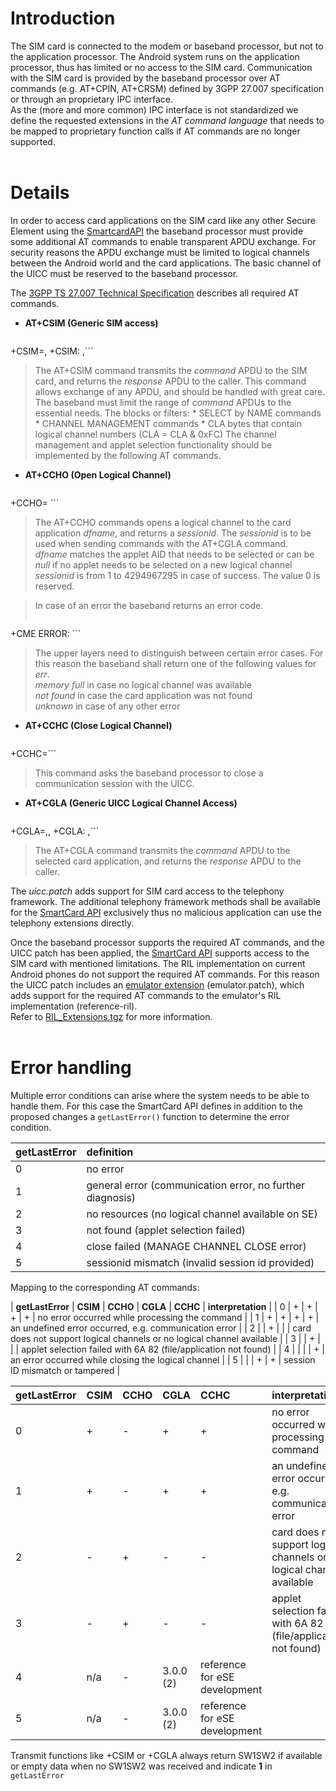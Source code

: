 # Introduction #

The SIM card is connected to the modem or baseband processor, but not to the application processor. The Android system runs on the application processor, thus has limited or no access to the SIM card. Communication with the SIM card is provided by the baseband processor over AT commands (e.g. AT+CPIN, AT+CRSM) defined by 3GPP 27.007 specification or through an proprietary IPC interface.<br />
As the (more and more common) IPC interface is not standardized we define the requested extensions in the _AT command language_ that needs to be mapped to proprietary function calls if AT commands are no longer supported.
<br /><br />


# Details #

In order to access card applications on the SIM card like any other Secure Element using the [SmartcardAPI](SmartcardAPI) the baseband processor must provide some additional AT commands to enable transparent APDU exchange. For security reasons the APDU exchange must be limited to logical channels between the Android world and the card applications. The basic channel of the UICC must be reserved to the baseband processor.

The [3GPP TS 27.007 Technical Specification](http://www.3gpp.org/ftp/Specs/html-info/27007.htm) describes all required AT commands.
  * **AT+CSIM (Generic SIM access)**
> ```
+CSIM=<length>,<command>
+CSIM: <length>,<response>```
> The AT+CSIM command transmits the _command_ APDU to the SIM card, and returns the _response_ APDU to the caller. This command allows exchange of any APDU, and should be handled with great care. The baseband must limit the range of _command_ APDUs to the essential needs.
> The blocks or filters:
    * SELECT by NAME commands
    * CHANNEL MANAGEMENT commands
    * CLA bytes that contain logical channel numbers (CLA = CLA & 0xFC)
> The channel management and applet selection functionality should be implemented by the following AT commands.

  * **AT+CCHO (Open Logical Channel)**
> ```
+CCHO=<dfname>
<sessionid>```
> The AT+CCHO commands opens a logical channel to the card application _dfname_, and returns a _sessionid_. The _sessionid_ is to be used when sending commands with the AT+CGLA command.<br />
> _dfname_ matches the applet AID that needs to be selected or can be _null_ if no applet needs to be selected on a new logical channel<br />
> _sessionid_ is from 1 to 4294967295 in case of success. The value 0 is reserved.

> In case of an error the baseband returns an error code.
> ```
+CME ERROR: <err>```
> The upper layers need to distinguish between certain error cases. For this reason the baseband shall return one of the following values for _err_.<br />
> _memory full_ in case no logical channel was available<br />
> _not found_ in case the card application was not found<br />
> _unknown_ in case of any other error

  * **AT+CCHC (Close Logical Channel)**
> ```
+CCHC=<sessionid>```
> This command asks the baseband processor to close a communication session with the UICC.

  * **AT+CGLA (Generic UICC Logical Channel Access)**
> ```
+CGLA=<sessionid>,<length>,<command>
+CGLA: <length>,<response>```
> The AT+CGLA command transmits the _command_ APDU to the selected card application, and returns the _response_ APDU to the caller.

The _uicc.patch_ adds support for SIM card access to the telephony framework. The additional telephony framework methods shall be available for the [SmartCard API](SmartcardAPI) exclusively thus no malicious application can use the telephony extensions directly.

Once the baseband processor supports the required AT commands, and the UICC patch has been applied, the [SmartCard API](SmartcardAPI) supports access to the SIM card with mentioned limitations. The RIL implementation on current Android phones do not support the required AT commands. For this reason the UICC patch includes an [emulator extension](EmulatorExtension) (emulator.patch), which adds support for the required AT commands to the emulator's RIL implementation (reference-ril).<br />
Refer to [RIL\_Extensions.tgz](http://code.google.com/p/seek-for-android/downloads/detail?name=RIL_Extensions.tgz) for more information.
<br /><br />


# Error handling #
Multiple error conditions can arise where the system needs to be able to handle them. For this case the SmartCard API defines in addition to the proposed changes a `getLastError()` function to determine the error condition.

| **getLastError** | **definition**| 
|:--------|:-----|
| 0| no error |
| 1 | general error (communication error, no further diagnosis) |
| 2 | no resources (no logical channel available on SE) | 
| 3 | not found (applet selection failed) |
| 4 | close failed (MANAGE CHANNEL CLOSE error) |
| 5 | sessionid mismatch (invalid session id provided) |

Mapping to the corresponding AT commands:

| **getLastError** | **CSIM** | **CCHO** | **CGLA** | **CCHC** | **interpretation** |
| 0 | + | + | + | + | no error occurred while processing the command |
| 1 | + | + | + | + | an undefined error occurred, e.g. communication error |
| 2 |   | + |   |   | card does not support logical channels or no logical channel available |
| 3 |   | + |   |   | applet selection failed with 6A 82 (file/application not found) |
| 4 |   |   |   | + | an error occurred while closing the logical channel |
| 5 |   |   | + | + | session ID mismatch or tampered |

| **getLastError** | CSIM | CCHO | CGLA | CCHC | interpretation |
|:--------|:-----|:-----|:--------|:------|:------|
| 0 | + | - | + | + | no error occurred while processing the command |
| 1 | + | - | + | + | an undefined error occurred, e.g. communication error |
| 2 | - | + | - | - | card does not support logical channels or no logical channel available |
| 3 | - | + | - | - | applet selection failed with 6A 82 (file/application not found) |
| 4 | n/a | - | 3.0.0 (2) | reference for eSE development |
| 5 | n/a | - | 3.0.0 (2) | reference for eSE development |


Transmit functions like +CSIM or +CGLA always return SW1SW2 if available or empty data when no SW1SW2 was received and indicate **1** in `getLastError`